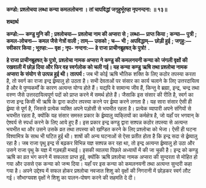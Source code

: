 **कण्डो: प्रश्लोचया लब्धा कन्या कमललोचना ।** **तां चापविद्धां जगृहुर्भूरुहा नृपनन्दना: ॥ १३॥** 

**शब्दार्थ** 

**कण्डो:—** **कण्डु मुनि की** **; प्रश्लोचया—** **प्रश्लोचा नाम की अप्सरा से** **; लब्धा—** **प्राप्त किया** **; कन्या—** **पुत्री** **; कमल-लोचना—** **कमल जैसे नेत्रों वाली** **; ताम्—** **उसको** **; च—** **भी** **; अपविद्धाम्—** **छोड़ी हुई** **; जगृहु:—** **स्वीकार किया** **; भूरुहा:—** **वृक्ष** **; नृप-** **नन्दना:—** **हे राजा प्राचीनबॢहषत् के पुत्रो!** **.** 

**हे राजा प्राचीनबॢहषत् के पुत्रो, प्रश्लोचा नामक अप्सरा ने कण्डु की कमलनयनी कन्या को** **जंगली वृक्षों की रखवाली में छोड़ दिया और फिर वह स्वर्गलोक को चली गई। यह कन्या** **कण्डु ऋषि तथा प्रश्लोचा नामक अप्सरा के संयोग से उत्पन्न हुई थी।** **तात्पर्य :** जब भी कोई ऋषि भौतिक शक्ति के लिए कठोर तपस्या करता है, तो स्वर्ग का राजा इन्द्र ईष्र्यालु हो उठता है। सभी देवताओं पर संसार का कार्य चलाने के लिए उत्तरदायित्व है और वे पुण्यकर्मों के कारण अत्यन्त योग्य होते हैं। यद्यपि वे सामान्य जीव हैं, किन्तु वे ब्रह्मा, इन्द्र, चन्द्र तथा वरुण जैसे उत्तरदायित्वपूर्ण पदों को प्राप्त करने में समर्थ होते हैं। जैसाकि इस संसार की रीति है, स्वर्ग का राजा इन्द्र किसी भी ऋषि के द्वारा कठोर तपस्या करने पर ईष्र्या करने लगता है। यह सारा संसार ऐसी ही ईष्र्या से पूर्ण है, जिससे प्रत्येक व्यक्ति अपने पड़ोसी से भयभीत रहता है। प्रत्येक व्यापारी अपने संगियों से भयभीत रहता है, क्योंकि यह संसार समस्त प्रकार के ईष्र्यालु व्यकि्तयों का कर्मक्षेत्र है, जो यहाँ पर भगवान् के ऐश्वर्य से स्पर्धा करने के लिए आये हुए हैं। इस प्रकार इन्द्र कण्डु द्वारा सश्पन्न कठोर तपस्या से अत्यन्त भयभीत था और उसने उसके व्रत तथा तपस्या को खण्डित करने के लिए प्रश्लोचा को भेजा। ऐसी ही घटना विश्वामित्र के साथ भी घटित हुई थी। शाषों की अन्य घटनाओं से ऐसा प्रतीत होता है कि इन्द्र सदा से ईष्र्यालु रहा है। जब राजा पृथु इन्द्र से बढ़कर विभिन्न यज्ञ सश्पन्न कर रहा था, तो इन्द्र अत्यन्त ईष्र्यालु हो उठा और उसने राजा पृथु के यज्ञ में गड़बड़ी मचाई। इसकी व्यालया पिछले अध्यायों में की जा चुकी है। इन्द्र को कण्डु ऋषि का व्रत भंग करने में सफलता प्राप्त हुई, क्योंकि ऋषि प्रश्लोचा नामक अप्सरा की सुन्दरता से मोहित हो गया और उससे एक कन्या को जन्म दिया। यहाँ पर इस कन्या को कमलनयनी तथा अत्यन्त सुन्दरी कहा गया है। अपने उद्देश्य में सफल होकर प्रश्लोचा नवजात शिशु को वृक्षों की निगरानी में छोड़कर स्वर्ग लौट गई। सौभाग्यवश वृक्षों ने शिशु का पालन-पोषण करने की सहमति दे दी।  